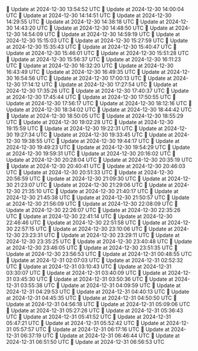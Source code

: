 🔄 Update at 2024-12-30 13:54:52 UTC
🔄 Update at 2024-12-30 14:00:04 UTC
🔄 Update at 2024-12-30 14:14:51 UTC
🔄 Update at 2024-12-30 14:29:55 UTC
🔄 Update at 2024-12-30 14:38:18 UTC
🔄 Update at 2024-12-30 14:43:20 UTC
🔄 Update at 2024-12-30 14:48:50 UTC
🔄 Update at 2024-12-30 14:54:09 UTC
🔄 Update at 2024-12-30 14:59:19 UTC
🔄 Update at 2024-12-30 15:15:03 UTC
🔄 Update at 2024-12-30 15:27:59 UTC
🔄 Update at 2024-12-30 15:35:43 UTC
🔄 Update at 2024-12-30 15:40:47 UTC
🔄 Update at 2024-12-30 15:46:01 UTC
🔄 Update at 2024-12-30 15:51:28 UTC
🔄 Update at 2024-12-30 15:56:37 UTC
🔄 Update at 2024-12-30 16:11:23 UTC
🔄 Update at 2024-12-30 16:32:20 UTC
🔄 Update at 2024-12-30 16:43:49 UTC
🔄 Update at 2024-12-30 16:49:35 UTC
🔄 Update at 2024-12-30 16:54:56 UTC
🔄 Update at 2024-12-30 17:00:13 UTC
🔄 Update at 2024-12-30 17:14:12 UTC
🔄 Update at 2024-12-30 17:27:54 UTC
🔄 Update at 2024-12-30 17:35:26 UTC
🔄 Update at 2024-12-30 17:40:37 UTC
🔄 Update at 2024-12-30 17:45:44 UTC
🔄 Update at 2024-12-30 17:50:55 UTC
🔄 Update at 2024-12-30 17:56:17 UTC
🔄 Update at 2024-12-30 18:12:16 UTC
🔄 Update at 2024-12-30 18:34:02 UTC
🔄 Update at 2024-12-30 18:44:42 UTC
🔄 Update at 2024-12-30 18:50:05 UTC
🔄 Update at 2024-12-30 18:55:29 UTC
🔄 Update at 2024-12-30 19:02:28 UTC
🔄 Update at 2024-12-30 19:15:59 UTC
🔄 Update at 2024-12-30 19:22:31 UTC
🔄 Update at 2024-12-30 19:27:34 UTC
🔄 Update at 2024-12-30 19:33:45 UTC
🔄 Update at 2024-12-30 19:38:55 UTC
🔄 Update at 2024-12-30 19:44:17 UTC
🔄 Update at 2024-12-30 19:49:23 UTC
🔄 Update at 2024-12-30 19:54:29 UTC
🔄 Update at 2024-12-30 19:59:31 UTC
🔄 Update at 2024-12-30 20:16:02 UTC
🔄 Update at 2024-12-30 20:28:04 UTC
🔄 Update at 2024-12-30 20:35:19 UTC
🔄 Update at 2024-12-30 20:40:41 UTC
🔄 Update at 2024-12-30 20:46:03 UTC
🔄 Update at 2024-12-30 20:51:33 UTC
🔄 Update at 2024-12-30 20:56:59 UTC
🔄 Update at 2024-12-30 21:09:30 UTC
🔄 Update at 2024-12-30 21:23:07 UTC
🔄 Update at 2024-12-30 21:29:06 UTC
🔄 Update at 2024-12-30 21:35:10 UTC
🔄 Update at 2024-12-30 21:40:17 UTC
🔄 Update at 2024-12-30 21:45:38 UTC
🔄 Update at 2024-12-30 21:50:57 UTC
🔄 Update at 2024-12-30 21:56:09 UTC
🔄 Update at 2024-12-30 22:08:09 UTC
🔄 Update at 2024-12-30 22:26:07 UTC
🔄 Update at 2024-12-30 22:35:26 UTC
🔄 Update at 2024-12-30 22:41:14 UTC
🔄 Update at 2024-12-30 22:46:46 UTC
🔄 Update at 2024-12-30 22:51:58 UTC
🔄 Update at 2024-12-30 22:57:15 UTC
🔄 Update at 2024-12-30 23:10:06 UTC
🔄 Update at 2024-12-30 23:23:31 UTC
🔄 Update at 2024-12-30 23:29:11 UTC
🔄 Update at 2024-12-30 23:35:25 UTC
🔄 Update at 2024-12-30 23:40:48 UTC
🔄 Update at 2024-12-30 23:46:05 UTC
🔄 Update at 2024-12-30 23:51:35 UTC
🔄 Update at 2024-12-30 23:56:53 UTC
🔄 Update at 2024-12-31 00:48:55 UTC
🔄 Update at 2024-12-31 02:07:03 UTC
🔄 Update at 2024-12-31 02:52:32 UTC
🔄 Update at 2024-12-31 03:10:43 UTC
🔄 Update at 2024-12-31 03:30:07 UTC
🔄 Update at 2024-12-31 03:40:09 UTC
🔄 Update at 2024-12-31 03:45:30 UTC
🔄 Update at 2024-12-31 03:50:36 UTC
🔄 Update at 2024-12-31 03:55:38 UTC
🔄 Update at 2024-12-31 04:09:59 UTC
🔄 Update at 2024-12-31 04:29:53 UTC
🔄 Update at 2024-12-31 04:40:13 UTC
🔄 Update at 2024-12-31 04:45:35 UTC
🔄 Update at 2024-12-31 04:50:50 UTC
🔄 Update at 2024-12-31 04:56:18 UTC
🔄 Update at 2024-12-31 05:09:06 UTC
🔄 Update at 2024-12-31 05:27:26 UTC
🔄 Update at 2024-12-31 05:36:43 UTC
🔄 Update at 2024-12-31 05:41:52 UTC
🔄 Update at 2024-12-31 05:47:21 UTC
🔄 Update at 2024-12-31 05:52:42 UTC
🔄 Update at 2024-12-31 05:57:57 UTC
🔄 Update at 2024-12-31 06:17:16 UTC
🔄 Update at 2024-12-31 06:37:19 UTC
🔄 Update at 2024-12-31 06:46:44 UTC
🔄 Update at 2024-12-31 06:51:50 UTC
🔄 Update at 2024-12-31 06:56:53 UTC
